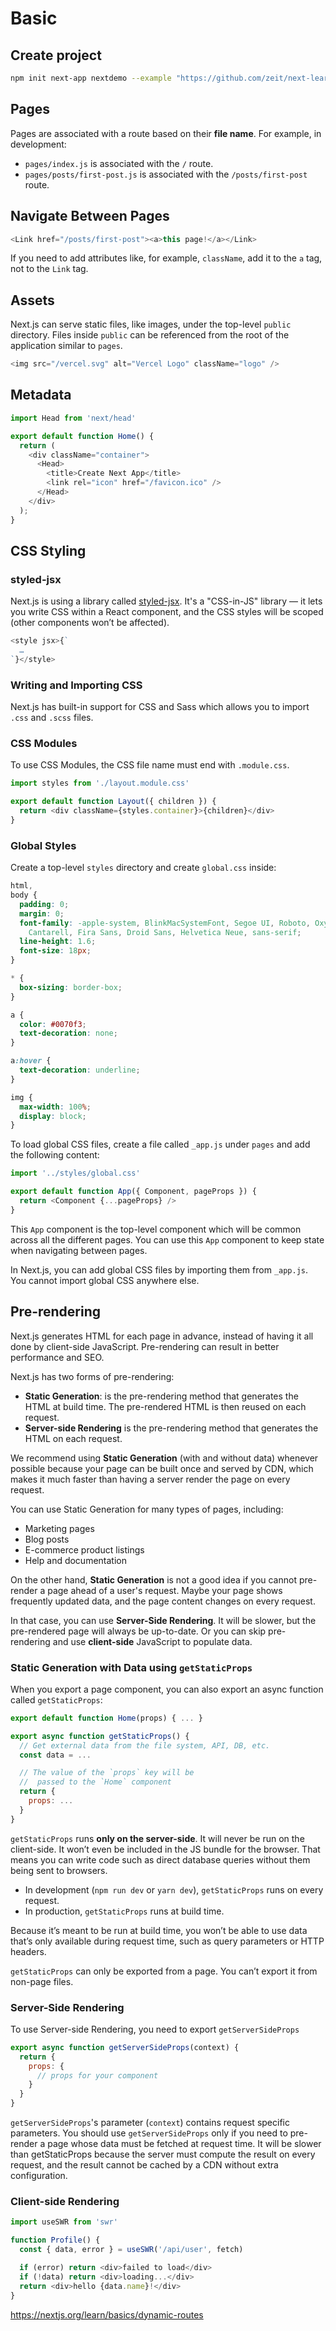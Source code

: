 # Basic

## Create project

```sh
npm init next-app nextdemo --example "https://github.com/zeit/next-learn-starter/tree/master/learn-starter"
```


## Pages

Pages are associated with a route based on their **file name**. For example, in development:

- `pages/index.js` is associated with the `/` route.
- `pages/posts/first-post.js` is associated with the `/posts/first-post` route.


## Navigate Between Pages

```js
<Link href="/posts/first-post"><a>this page!</a></Link>
```

If you need to add attributes like, for example, `className`, add it to the `a` tag, not to the `Link` tag.


## Assets

Next.js can serve static files, like images, under the top-level `public` directory. Files inside `public` can be referenced from the root of the application similar to `pages`.

```js
<img src="/vercel.svg" alt="Vercel Logo" className="logo" />
```


## Metadata

```js
import Head from 'next/head'

export default function Home() {
  return (
    <div className="container">
      <Head>
        <title>Create Next App</title>
        <link rel="icon" href="/favicon.ico" />
      </Head>
    </div>
  );
}
```


## CSS Styling

### styled-jsx

Next.js is using a library called [styled-jsx](https://github.com/zeit/styled-jsx). It's a "CSS-in-JS" library — it lets you write CSS within a React component, and the CSS styles will be scoped (other components won’t be affected).

```js
<style jsx>{`
  …
`}</style>
```


### Writing and Importing CSS

Next.js has built-in support for CSS and Sass which allows you to import `.css` and `.scss` files.


### CSS Modules

To use CSS Modules, the CSS file name must end with `.module.css`.

```js
import styles from './layout.module.css'

export default function Layout({ children }) {
  return <div className={styles.container}>{children}</div>
}
```


### Global Styles

Create a top-level `styles` directory and create `global.css` inside:

```css
html,
body {
  padding: 0;
  margin: 0;
  font-family: -apple-system, BlinkMacSystemFont, Segoe UI, Roboto, Oxygen, Ubuntu,
    Cantarell, Fira Sans, Droid Sans, Helvetica Neue, sans-serif;
  line-height: 1.6;
  font-size: 18px;
}

* {
  box-sizing: border-box;
}

a {
  color: #0070f3;
  text-decoration: none;
}

a:hover {
  text-decoration: underline;
}

img {
  max-width: 100%;
  display: block;
}
```

To load global CSS files, create a file called `_app.js` under `pages` and add the following content:

```js
import '../styles/global.css'

export default function App({ Component, pageProps }) {
  return <Component {...pageProps} />
}
```

This `App` component is the top-level component which will be common across all the different pages. You can use this `App` component to keep state when navigating between pages.

In Next.js, you can add global CSS files by importing them from `_app.js`. You cannot import global CSS anywhere else.


## Pre-rendering

Next.js generates HTML for each page in advance, instead of having it all done by client-side JavaScript. Pre-rendering can result in better performance and SEO.

Next.js has two forms of pre-rendering:

- **Static Generation**: is the pre-rendering method that generates the HTML at build time. The pre-rendered HTML is then reused on each request.
- **Server-side Rendering** is the pre-rendering method that generates the HTML on each request.

We recommend using **Static Generation** (with and without data) whenever possible because your page can be built once and served by CDN, which makes it much faster than having a server render the page on every request.

You can use Static Generation for many types of pages, including:

- Marketing pages
- Blog posts
- E-commerce product listings
- Help and documentation

On the other hand, **Static Generation** is not a good idea if you cannot pre-render a page ahead of a user's request. Maybe your page shows frequently updated data, and the page content changes on every request.

In that case, you can use **Server-Side Rendering**. It will be slower, but the pre-rendered page will always be up-to-date. Or you can skip pre-rendering and use **client-side** JavaScript to populate data.


### Static Generation with Data using `getStaticProps`

When you export a page component, you can also export an async function called `getStaticProps`:

```js
export default function Home(props) { ... }

export async function getStaticProps() {
  // Get external data from the file system, API, DB, etc.
  const data = ...

  // The value of the `props` key will be
  //  passed to the `Home` component
  return {
    props: ...
  }
}
```

`getStaticProps` runs **only on the server-side**. It will never be run on the client-side. It won’t even be included in the JS bundle for the browser. That means you can write code such as direct database queries without them being sent to browsers.

- In development (`npm run dev` or `yarn dev`), `getStaticProps` runs on every request.
- In production, `getStaticProps` runs at build time.

Because it’s meant to be run at build time, you won’t be able to use data that’s only available during request time, such as query parameters or HTTP headers.

`getStaticProps` can only be exported from a page. You can’t export it from non-page files.


### Server-Side Rendering

To use Server-side Rendering, you need to export `getServerSideProps`

```js
export async function getServerSideProps(context) {
  return {
    props: {
      // props for your component
    }
  }
}
```

`getServerSideProps`'s parameter (`context`) contains request specific parameters. You should use `getServerSideProps` only if you need to pre-render a page whose data must be fetched at request time. It will be slower than getStaticProps because the server must compute the result on every request, and the result cannot be cached by a CDN without extra configuration.


### Client-side Rendering

```js
import useSWR from 'swr'

function Profile() {
  const { data, error } = useSWR('/api/user', fetch)

  if (error) return <div>failed to load</div>
  if (!data) return <div>loading...</div>
  return <div>hello {data.name}!</div>
}
```

https://nextjs.org/learn/basics/dynamic-routes
